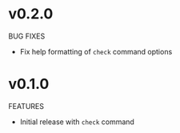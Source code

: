 # v0.2.0

BUG FIXES

* Fix help formatting of `check` command options

# v0.1.0

FEATURES

* Initial release with `check` command
